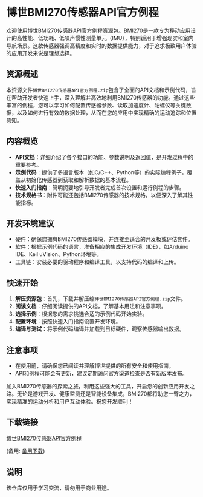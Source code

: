 # 博世BMI270传感器API官方例程

欢迎使用博世BMI270传感器API官方例程资源包。BMI270是一款专为移动应用设计的高性能、低功耗、低噪声惯性测量单元（IMU），特别适用于增强现实和室内导航场景。这款传感器强调高精度和实时的数据提供能力，对于追求极致用户体验的应用开发来说是理想选择。

## 资源概述

本资源文件`博世BMI270传感器API官方例程.zip`包含了全面的API文档和示例代码，旨在帮助开发者快速上手，深入理解并高效地利用BMI270传感器的功能。通过这些丰富的例程，您可以学习如何配置传感器参数、读取加速度计、陀螺仪等关键数据，以及如何进行有效的数据处理，从而在您的应用中实现精确的运动追踪和位置感知。

## 内容概览

- **API文档**：详细介绍了各个接口的功能、参数说明及返回值，是开发过程中的重要参考。
- **示例代码**：提供了多语言版本（如C/C++、Python等）的实际编程例子，覆盖从初始化传感器到获取和解析数据的基本流程。
- **快速入门指南**：简明扼要地引导开发者完成首次设置和运行例程的步骤。
- **技术规格书**：附件可能还包括BMI270传感器的技术规格，以便深入了解其性能指标。

## 开发环境建议

- 硬件：确保您拥有BMI270传感器模块，并连接至适合的开发板或评估套件。
- 软件：根据示例代码的语言，准备相应的集成开发环境（IDE），如Arduino IDE、Keil uVision、Python环境等。
- 工具链：安装必要的驱动程序和编译工具，以支持代码的编译和上传。

## 快速开始

1. **解压资源包**：首先，下载并解压缩`博世BMI270传感器API官方例程.zip`文件。
2. **阅读文档**：仔细阅读提供的API文档，了解基本用法和注意事项。
3. **选择示例**：根据您的需求挑选合适的示例代码开始实验。
4. **配置环境**：按照快速入门指南设置开发环境。
5. **编译与测试**：将示例代码编译并加载到目标硬件，观察传感器输出数据。

## 注意事项

- 在使用前，请确保您已阅读并理解博世提供的所有安全和使用指南。
- API和例程可能会有更新，建议定期访问官方渠道检查是否有新版本发布。

加入BMI270传感器的探索之旅，利用这些强大的工具，开启您的创新应用开发之路。无论是游戏开发、健康监测还是智能设备集成，BMI270都将助您一臂之力，实现精准的运动分析和用户互动体验。祝您开发顺利！

## 下载链接
[博世BMI270传感器API官方例程](https://pan.quark.cn/s/88a1d720320b) 

(备用: [备用下载](https://pan.baidu.com/s/1A8b6H_a0itgoYIgpCWSmHQ?pwd=1234))

## 说明

该仓库仅用于学习交流，请勿用于商业用途。
